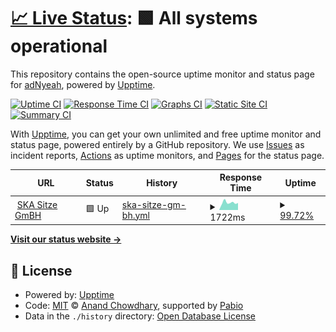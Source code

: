 # [📈 Live Status](https://adNyeah.github.io/upptime-SKA-WP): <!--live status--> **🟩 All systems operational**

This repository contains the open-source uptime monitor and status page for [adNyeah](https://adNyeah.github.io/upptime-SKA-WP), powered by [Upptime](https://github.com/upptime/upptime).

[![Uptime CI](https://github.com/adNyeah/upptime-SKA-WP/workflows/Uptime%20CI/badge.svg)](https://github.com/adNyeah/upptime-SKA-WP/actions?query=workflow%3A%22Uptime+CI%22)
[![Response Time CI](https://github.com/adNyeah/upptime-SKA-WP/workflows/Response%20Time%20CI/badge.svg)](https://github.com/adNyeah/upptime-SKA-WP/actions?query=workflow%3A%22Response+Time+CI%22)
[![Graphs CI](https://github.com/adNyeah/upptime-SKA-WP/workflows/Graphs%20CI/badge.svg)](https://github.com/adNyeah/upptime-SKA-WP/actions?query=workflow%3A%22Graphs+CI%22)
[![Static Site CI](https://github.com/adNyeah/upptime-SKA-WP/workflows/Static%20Site%20CI/badge.svg)](https://github.com/adNyeah/upptime-SKA-WP/actions?query=workflow%3A%22Static+Site+CI%22)
[![Summary CI](https://github.com/adNyeah/upptime-SKA-WP/workflows/Summary%20CI/badge.svg)](https://github.com/adNyeah/upptime-SKA-WP/actions?query=workflow%3A%22Summary+CI%22)

With [Upptime](https://upptime.js.org), you can get your own unlimited and free uptime monitor and status page, powered entirely by a GitHub repository. We use [Issues](https://github.com/adNyeah/upptime-SKA-WP/issues) as incident reports, [Actions](https://github.com/adNyeah/upptime-SKA-WP/actions) as uptime monitors, and [Pages](https://adNyeah.github.io/upptime-SKA-WP) for the status page.

<!--start: status pages-->
<!-- This summary is generated by Upptime (https://github.com/upptime/upptime) -->
<!-- Do not edit this manually, your changes will be overwritten -->
<!-- prettier-ignore -->
| URL | Status | History | Response Time | Uptime |
| --- | ------ | ------- | ------------- | ------ |
| <img alt="" src="https://icons.duckduckgo.com/ip3/www.ska.de.ico" height="13"> [SKA Sitze GmBH](https://www.ska.de/) | 🟩 Up | [ska-sitze-gm-bh.yml](https://github.com/adNyeah/upptime-SKA-WP/commits/HEAD/history/ska-sitze-gm-bh.yml) | <details><summary><img alt="Response time graph" src="./graphs/ska-sitze-gm-bh/response-time-week.png" height="20"> 1722ms</summary><br><a href="https://adNyeah.github.io/upptime-SKA-WP/history/ska-sitze-gm-bh"><img alt="Response time 2051" src="https://img.shields.io/endpoint?url=https%3A%2F%2Fraw.githubusercontent.com%2FadNyeah%2Fupptime-SKA-WP%2FHEAD%2Fapi%2Fska-sitze-gm-bh%2Fresponse-time.json"></a><br><a href="https://adNyeah.github.io/upptime-SKA-WP/history/ska-sitze-gm-bh"><img alt="24-hour response time 1697" src="https://img.shields.io/endpoint?url=https%3A%2F%2Fraw.githubusercontent.com%2FadNyeah%2Fupptime-SKA-WP%2FHEAD%2Fapi%2Fska-sitze-gm-bh%2Fresponse-time-day.json"></a><br><a href="https://adNyeah.github.io/upptime-SKA-WP/history/ska-sitze-gm-bh"><img alt="7-day response time 1722" src="https://img.shields.io/endpoint?url=https%3A%2F%2Fraw.githubusercontent.com%2FadNyeah%2Fupptime-SKA-WP%2FHEAD%2Fapi%2Fska-sitze-gm-bh%2Fresponse-time-week.json"></a><br><a href="https://adNyeah.github.io/upptime-SKA-WP/history/ska-sitze-gm-bh"><img alt="30-day response time 2051" src="https://img.shields.io/endpoint?url=https%3A%2F%2Fraw.githubusercontent.com%2FadNyeah%2Fupptime-SKA-WP%2FHEAD%2Fapi%2Fska-sitze-gm-bh%2Fresponse-time-month.json"></a><br><a href="https://adNyeah.github.io/upptime-SKA-WP/history/ska-sitze-gm-bh"><img alt="1-year response time 2051" src="https://img.shields.io/endpoint?url=https%3A%2F%2Fraw.githubusercontent.com%2FadNyeah%2Fupptime-SKA-WP%2FHEAD%2Fapi%2Fska-sitze-gm-bh%2Fresponse-time-year.json"></a></details> | <details><summary><a href="https://adNyeah.github.io/upptime-SKA-WP/history/ska-sitze-gm-bh">99.72%</a></summary><a href="https://adNyeah.github.io/upptime-SKA-WP/history/ska-sitze-gm-bh"><img alt="All-time uptime 99.84%" src="https://img.shields.io/endpoint?url=https%3A%2F%2Fraw.githubusercontent.com%2FadNyeah%2Fupptime-SKA-WP%2FHEAD%2Fapi%2Fska-sitze-gm-bh%2Fuptime.json"></a><br><a href="https://adNyeah.github.io/upptime-SKA-WP/history/ska-sitze-gm-bh"><img alt="24-hour uptime 98.04%" src="https://img.shields.io/endpoint?url=https%3A%2F%2Fraw.githubusercontent.com%2FadNyeah%2Fupptime-SKA-WP%2FHEAD%2Fapi%2Fska-sitze-gm-bh%2Fuptime-day.json"></a><br><a href="https://adNyeah.github.io/upptime-SKA-WP/history/ska-sitze-gm-bh"><img alt="7-day uptime 99.72%" src="https://img.shields.io/endpoint?url=https%3A%2F%2Fraw.githubusercontent.com%2FadNyeah%2Fupptime-SKA-WP%2FHEAD%2Fapi%2Fska-sitze-gm-bh%2Fuptime-week.json"></a><br><a href="https://adNyeah.github.io/upptime-SKA-WP/history/ska-sitze-gm-bh"><img alt="30-day uptime 99.84%" src="https://img.shields.io/endpoint?url=https%3A%2F%2Fraw.githubusercontent.com%2FadNyeah%2Fupptime-SKA-WP%2FHEAD%2Fapi%2Fska-sitze-gm-bh%2Fuptime-month.json"></a><br><a href="https://adNyeah.github.io/upptime-SKA-WP/history/ska-sitze-gm-bh"><img alt="1-year uptime 99.84%" src="https://img.shields.io/endpoint?url=https%3A%2F%2Fraw.githubusercontent.com%2FadNyeah%2Fupptime-SKA-WP%2FHEAD%2Fapi%2Fska-sitze-gm-bh%2Fuptime-year.json"></a></details>

<!--end: status pages-->

[**Visit our status website →**](https://adNyeah.github.io/upptime-SKA-WP)

## 📄 License

- Powered by: [Upptime](https://github.com/upptime/upptime)
- Code: [MIT](./LICENSE) © [Anand Chowdhary](https://anandchowdhary.com), supported by [Pabio](https://pabio.com)
- Data in the `./history` directory: [Open Database License](https://opendatacommons.org/licenses/odbl/1-0/)
